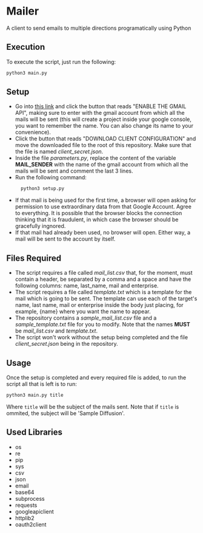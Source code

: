 # Mailer

A client to send emails to multiple directions programatically using Python

## Execution

To execute the script, just run the following:

```python
python3 main.py
```

## Setup

- Go into [this link](https://developers.google.com/gmail/api/quickstart/python) and click the button that reads "ENABLE THE GMAIL API", making sure to enter with the gmail account from which all the mails will be sent (this will create a project inside your google console, you want to remember the name. You can also change its name to your convenience).
- Click the button that reads "DOWNLOAD CLIENT CONFIGURATION" and move the downloaded file to the root of this repository. Make sure that the file is named _client\_secret.json_.
- Inside the file _parameters.py_, replace the content of the variable **MAIL_SENDER** with the name of the gmail account from which all the mails will be sent and comment the last 3 lines.
- Run the following command:
  ```python
    python3 setup.py
  ```
- If that mail is being used for the first time, a browser will open asking for permission to use extraordinary data from that Google Account. Agree to everything. It is possible that the browser blocks the connection thinking that it is fraudulent, in which case the browser should be gracefully ingnored.
- If that mail had already been used, no browser will open. Either way, a mail will be sent to the account by itself.

## Files Required

- The script requires a file called _mail\_list.csv_ that, for the moment, must contain a header, be separated by a comma and a space and have the following columns: name, last_name, mail and enterprise.
- The script requires a file called _template.txt_ which is a template for the mail which is going to be sent. The template can use each of the target's name, last name, mail or enterprise inside the body just placing, for example, {name} where you want the name to appear.
- The repository contains a _sample\_mail\_list.csv_ file and a _sample\_template.txt_ file for you to modify. Note that the names **MUST** be _mail\_list.csv_ and _template.txt_.
- The script won't work without the setup being completed and the file _client\_secret.json_ being in the repository.

## Usage

Once the setup is completed and every required file is added, to run the script all that is left is to run:

```python
python3 main.py title
```

Where `title` will be the subject of the mails sent. Note that if `title` is ommited, the subject will be 'Sample Diffusion'.

## Used Libraries

- os
- re
- pip
- sys
- csv
- json
- email
- base64
- subprocess
- requests
- googleapiclient
- httplib2
- oauth2client
